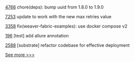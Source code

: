 
[4766](https://github.com/hyperledger/iroha/pull/4766) chore(deps): bump uuid from 1.8.0 to 1.9.0

[7253](https://github.com/hyperledger/besu/pull/7253) update to work with the new max retries value

[3358](https://github.com/hyperledger/cacti/pull/3358) fix(weaver-fabric-examples): use docker compose v2

[196](https://github.com/hyperledger/iroha-javascript/pull/196) [test] add allure annotation

[2588](https://github.com/hyperledger/bevel/pull/2588) [substrate] refactor codebase for effective deployment


[See more >>>](https://start-here.hyperledger.org/pull-requests)
